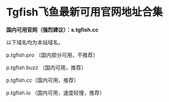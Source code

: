 # Tgfish飞鱼最新可用官网地址合集
**国内可用官网（强烈建议）：s.tgfish.cc**

以下域名均为本站域名。

p.tgfish.pro （国内部分可用，不推荐）

p.tgfish.buzz （国内可用，推荐）

p.tgfish.cc（国内可用，推荐）

p.tgfish.io  （国内可用，速度较慢，推荐）
